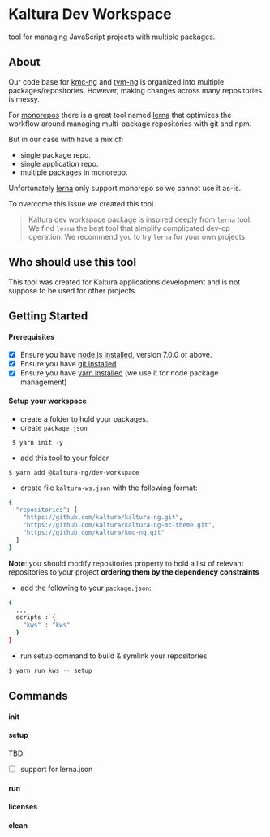 # Kaltura Dev Workspace

tool for managing JavaScript projects with multiple packages. 

## About

Our code base for [kmc-ng](https://github.com/kaltura/kmc-ng) and [tvm-ng](https://github.com/kaltura/tvm-ng) is organized into multiple packages/repositories. However, making changes across many repositories is messy.

For [monorepos](https://github.com/babel/babel/blob/master/doc/design/monorepo.md) there is a great tool named [lerna](https://github.com/lerna/lerna) that optimizes the workflow around managing multi-package repositories with git and npm.
 
 But in our case with have a mix of:
 - single package repo.
 - single application repo.
 - multiple packages in monorepo.
 
 Unfortunately [lerna](https://github.com/lerna/lerna) only support monorepo so we cannot use it as-is.
  
 To overcome this issue we created this tool.
   
 > Kaltura dev workspace package is inspired deeply from `lerna` tool. We find `lerna` the best tool that simplify complicated dev-op operation. We recommend you to try `lerna` for your own projects.  
   
## Who should use this tool
This tool was created for Kaltura applications development and is not suppose to be used for other projects.

## Getting Started

#### Prerequisites

- [x] Ensure you have [node.js installed](https://nodejs.org/en/download/current/), version 7.0.0 or above. 
- [x] Ensure you have [git installed](https://git-for-windows.github.io/) 
- [x] Ensure you have [yarn installed](https://yarnpkg.com/lang/en/docs/install/) (we use it for node package management) 

#### Setup your workspace
- create a folder to hold your packages.
- create `package.json`
```
 $ yarn init -y
 ```
- add this tool to your folder
```
$ yarn add @kaltura-ng/dev-workspace
```

- create file `kaltura-ws.json` with the following format:

```bash
{
  "repositories": [
    "https://github.com/kaltura/kaltura-ng.git",
    "https://github.com/kaltura/kaltura-ng-mc-theme.git",
    "https://github.com/kaltura/kmc-ng.git"
  ]
}
```
**Note**: you should modify repositories property to hold a list of relevant repositories to your project **ordering them by the dependency constraints**
  
- add the following to your `package.json`:
```bash
{
  ...
  scripts : {
    "kws" : "kws"
  }
}
```

- run setup command to build & symlink your repositories
```bash
$ yarn run kws -- setup 
```


  
## Commands

#### init

#### setup
TBD
- [ ] support for lerna.json

#### run

#### licenses

#### clean
 
 